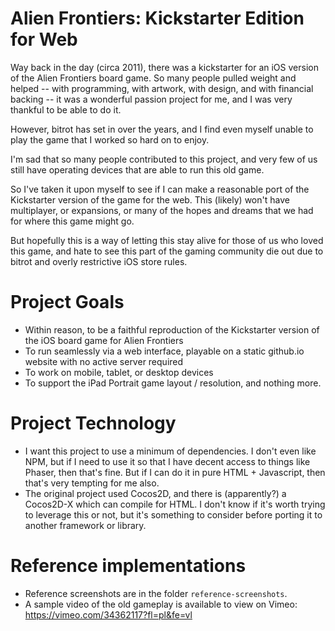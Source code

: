 # Alien Frontiers: Kickstarter Edition for Web

Way back in the day (circa 2011), there was a kickstarter for an iOS version of the Alien Frontiers board game. So many people pulled weight and helped -- with programming, with artwork, with design, and with financial backing -- it was a wonderful passion project for me, and I was very thankful to be able to do it.

However, bitrot has set in over the years, and I find even myself unable to play the game that I worked so hard on to enjoy.

I'm sad that so many people contributed to this project, and very few of us still have operating devices that are able to run this old game.

So I've taken it upon myself to see if I can make a reasonable port of the Kickstarter version of the game for the web. This (likely) won't have multiplayer, or expansions, or many of the hopes and dreams that we had for where this game might go.

But hopefully this is a way of letting this stay alive for those of us who loved this game, and hate to see this part of the gaming community die out due to bitrot and overly restrictive iOS store rules.

# Project Goals

* Within reason, to be a faithful reproduction of the Kickstarter version of the iOS board game for Alien Frontiers
* To run seamlessly via a web interface, playable on a static github.io website with no active server required
* To work on mobile, tablet, or desktop devices
* To support the iPad Portrait game layout / resolution, and nothing more.

# Project Technology

* I want this project to use a minimum of dependencies. I don't even like NPM, but if I need to use it so that I have decent access to things like Phaser, then that's fine. But if I can do it in pure HTML + Javascript, then that's very tempting for me also.
* The original project used Cocos2D, and there is (apparently?) a Cocos2D-X which can compile for HTML. I don't know if it's worth trying to leverage this or not, but it's something to consider before porting it to another framework or library.

# Reference implementations

* Reference screenshots are in the folder `reference-screenshots`. 
* A sample video of the old gameplay is available to view on Vimeo: https://vimeo.com/34362117?fl=pl&fe=vl
